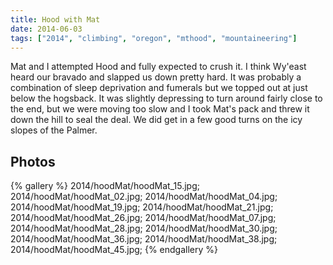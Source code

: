 ```yaml
---
title: Hood with Mat
date: 2014-06-03
tags: ["2014", "climbing", "oregon", "mthood", "mountaineering"]
---
```


Mat and I attempted Hood and fully expected to crush it.  I think Wy'east heard our bravado and slapped us down pretty hard.  It was probably a combination of sleep deprivation and fumerals but we topped out at just below the hogsback.  It was slightly depressing to turn around fairly close to the end, but we were moving too slow and I took Mat's pack and threw it down the hill to seal the deal.  We did get in a few good turns on the icy slopes of the Palmer.

## Photos

{% gallery %}
2014/hoodMat/hoodMat_15.jpg;
2014/hoodMat/hoodMat_02.jpg;
2014/hoodMat/hoodMat_04.jpg;
2014/hoodMat/hoodMat_19.jpg;
2014/hoodMat/hoodMat_21.jpg;
2014/hoodMat/hoodMat_26.jpg;
2014/hoodMat/hoodMat_07.jpg;
2014/hoodMat/hoodMat_28.jpg;
2014/hoodMat/hoodMat_30.jpg;
2014/hoodMat/hoodMat_36.jpg;
2014/hoodMat/hoodMat_38.jpg;
2014/hoodMat/hoodMat_45.jpg;
{% endgallery %}

